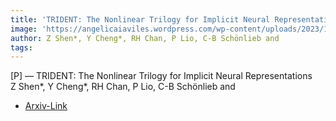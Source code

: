 ```yaml
---  
title: 'TRIDENT: The Nonlinear Trilogy for Implicit Neural Representations'  
image: 'https://angelicaiaviles.wordpress.com/wp-content/uploads/2023/11/trident.png'  
author: Z Shen*, Y Cheng*, RH Chan, P Lio, C-B Schönlieb and  
tags:   
---  
```

  
[P] — TRIDENT: The Nonlinear Trilogy for Implicit Neural Representations  
Z Shen*, Y Cheng*, RH Chan, P Lio, C-B Schönlieb and  
  
- [Arxiv-Link](https://arxiv.org/pdf/2311.13610.pdf)  
        
